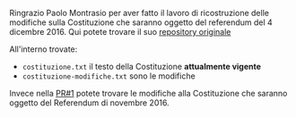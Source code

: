 Ringrazio Paolo Montrasio per aver fatto il lavoro di ricostruzione delle modifiche sulla Costituzione che saranno oggetto del referendum del 4 dicembre 2016. Qui potete trovare il suo [repository originale](https://github.com/pmontrasio/costituzione)

All'interno trovate:

* ```costituzione.txt``` il testo della Costituzione **attualmente vigente**
* ```costituzione-modifiche.txt``` sono le modifiche 

Invece nella [PR#1](https://github.com/lordkada/costituzione/pull/1) potete trovare le modifiche alla Costituzione che saranno oggetto del Referendum di novembre 2016.

